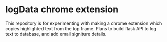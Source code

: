 # logData chrome extension

This repository is for experimenting with making a chrome extension which copies highlighted text from the top frame. Plans to build flask API to log text to database, and add email signiture details. 
